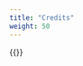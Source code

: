 ```yaml
---
title: "Credits"
weight: 50
---
```


{{<extlink text="Español iconos creados por Darius Dan - Flaticon" href="https://www.flaticon.es/iconos-gratis/espanol" icon="fa fa-external-link">}}

